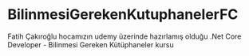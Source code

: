 # BilinmesiGerekenKutuphanelerFC
Fatih Çakıroğlu hocamızın udemy üzerinde hazırlamış olduğu .Net Core Developer - Bilinmesi Gereken Kütüphaneler kursu
